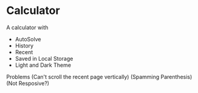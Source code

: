 # Calculator
A calculator with
- AutoSolve
- History
- Recent
- Saved in Local Storage
- Light and Dark Theme










Problems
(Can't scroll the recent page vertically)
(Spamming Parenthesis)
(Not Resposive?)
